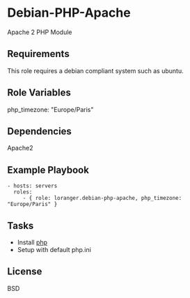Debian-PHP-Apache
===================

Apache 2 PHP Module

Requirements
------------

This role requires a debian compliant system such as ubuntu.

Role Variables
--------------

php_timezone: "Europe/Paris"

Dependencies
------------

Apache2

Example Playbook
----------------

    - hosts: servers
      roles:
         - { role: loranger.debian-php-apache, php_timezone: "Europe/Paris" }

Tasks
-----

  - Install [php](http://www.php.net/manual/fr/install.unix.apache2.php)
  - Setup with default php.ini

License
-------

BSD